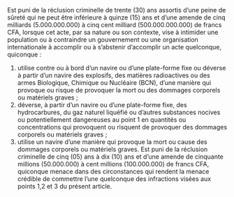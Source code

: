Est puni de la réclusion criminelle de trente (30) ans assortis d’une peine de sûreté qui ne peut être inférieure à quinze (15) ans et d’une amende de cinq milliards (5.000.000.000) à cinq cent milliard (500.000.000.000) de francs CFA, lorsque cet acte, par sa nature ou son contexte, vise à intimider une population ou à contraindre un gouvernement ou une organisation internationale à accomplir ou à s’abstenir d’accomplir un acte quelconque, quiconque :
1. utilise contre ou à bord d’un navire ou d’une plate-forme fixe ou déverse à partir d’un navire des explosifs, des matières radioactives ou des armes Biologique, Chimique ou Nucléaire (BCN), d’une manière qui provoque ou risque de provoquer la mort ou des dommages corporels ou matériels graves ;
2. déverse, à partir d’un navire ou d’une plate-forme fixe, des hydrocarbures, du gaz naturel liquéfié ou d’autres substances nocives ou potentiellement dangereuses au point 1 en quantités ou concentrations qui provoquent ou risquent de provoquer des dommages corporels ou matériels graves ;
3. utilise un navire d’une manière qui provoque la mort ou cause des dommages corporels ou matériels graves.
Est puni de la réclusion criminelle de cinq (05) ans à dix (10) ans et d’une amende de cinquante millions (50.000.000) à cent millions (100.000.000) de francs CFA, quiconque menace dans des circonstances qui rendent la menace crédible de commettre l’une quelconque des infractions visées aux points 1,2 et 3 du présent article.